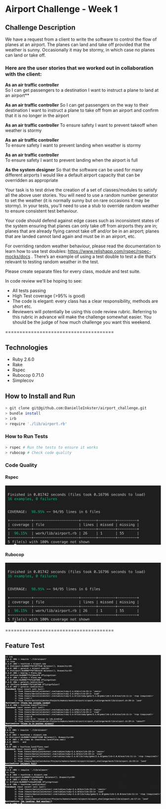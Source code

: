 # Airport Challenge - Week 1 #

## Challenge Description ##
We have a request from a client to write the software to control the flow of planes at an airport. The planes can land and take off provided that the weather is sunny. Occasionally it may be stormy, in which case no planes can land or take off. 

### Here are the user stories that we worked out in collaboration with the client: ###

**As an air traffic controller**  
So I can get passengers to a destination 
I want to instruct a plane to land at an airport**

**As an air traffic controller** 
So I can get passengers on the way to their destination 
I want to instruct a plane to take off from an airport and confirm that it is no longer in the airport

**As an air traffic controller** 
To ensure safety 
I want to prevent takeoff when weather is stormy 

**As an air traffic controller**  
To ensure safety 
I want to prevent landing when weather is stormy 

**As an air traffic controller**  
To ensure safety 
I want to prevent landing when the airport is full 

**As the system designer** 
So that the software can be used for many different airports
I would like a default airport capacity that can be overridden as appropriate

Your task is to test drive the creation of a set of classes/modules to satisfy all the above user stories. You will need to use a random number generator to set the weather (it is normally sunny but on rare occasions it may be stormy). In your tests, you'll need to use a stub to override random weather to ensure consistent test behaviour.

Your code should defend against edge cases such as inconsistent states of the system ensuring that planes can only take off from airports they are in; planes that are already flying cannot take off and/or be in an airport; planes that are landed cannot land again and must be in an airport, etc.

For overriding random weather behaviour, please read the documentation to learn how to use test doubles: https://www.relishapp.com/rspec/rspec-mocks/docs . There’s an example of using a test double to test a die that’s relevant to testing random weather in the test.

Please create separate files for every class, module and test suite.

In code review we'll be hoping to see:

* All tests passing
* High Test coverage (>95% is good)
* The code is elegant: every class has a clear responsibility, methods are short etc.
* Reviewers will potentially be using this code review rubric. Referring to this rubric in advance will make the challenge somewhat easier. You should be the judge of how much challenge you want this weekend.

======================================

## Technologies
* Ruby 2.6.0
* Rake
* Rspec
* Rubocop 0.71.0
* Simplecov

## How to Install and Run
```bash
> git clone git@github.com:DanielleInkster/airport_challenge.git
> bundle install
> irb
> require './lib/airport.rb'
```
### How to Run Tests
```bash
> rspec # Run the tests to ensure it works
> rubocop # Check code quality
```

### Code Quality

#### Rspec
![Rspec Coverage](work/images/rspec.png)

#### Rubocop
![Rubocop](work/images/rspec.png)

======================================

## Feature Test ##
![](work/images/Screenshot%202019-09-23%20at%2012.43.05%20AM.png)
![](work/images/Screenshot%202019-09-23%20at%2012.49.45%20AM.png)
![](work/images/Screenshot%202019-09-23%20at%2012.51.18%20AM.png)

